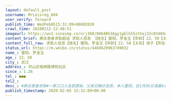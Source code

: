 ```yaml
---
layout: default_post
username: MrLeisreg_604
user_verify: forward
publish_time: WedFeb0515:31:09+08002020
crawl_time: 20200212-12:40:51
imageurl: https://wx2.sinaimg.cn/orj360/0064Bk3Agy1gblk55zthaj32c03404qp.jpg,https://wx1.sinaimg.cn/orj360/0064Bk3Agy1gblk578q29j32c03401kx.jpg,https://wx2.sinaimg.cn/orj360/0064Bk3Agy1gblk52hbryj32c03407wi.jpg,https://wx1.sinaimg.cn/orj360/0064Bk3Agy1gblk58nk78j32c0340qv5.jpg,https://wx4.sinaimg.cn/orj360/0064Bk3Agy1gblk59x2roj32c0340x6p.jpg,https://wx2.sinaimg.cn/orj360/0064Bk3Agy1gblk54sn1lj32c0340x6p.jpg
content_brief: 肺炎患者求助超话 求助人信息 【姓名】雷阳、罗金玉【年龄】22、50【关系】母子【所在城市】武汉【所在小区、社区】洪山区珞狮路博苑社区【患病时间】1.26【联系方式】●●●【病情描述】#肺炎患者求助#一家三口人全部感染，父亲已确诊去世。本人雷阳，在1月26日凌晨4点出现了浑身酸 ...全文
content_full_raw: 求助人信息【姓名】雷阳、罗金玉【年龄】22、50【关系】母子【所在城市】武汉【所在小区、社区】洪山区珞狮路博苑社区【患病时间】1.26【联系方式】●●●【病情描述】#肺炎患者求助#一家三口人全部感染，父亲已确诊去世。本人雷阳，在1月26日凌晨4点出现了浑身酸痛的情况，发烧38度的情况。前往武汉市中部战区总医院发热门诊进行第一次检查，通过CT和查血，医生说明双肺下叶存在感染，双肺出现病毒感染，需要在家吃药隔离治疗。回家后吃了退烧药，一直高烧38度7不退烧。当日17时，在爸爸开车去了定点医院武昌医院检查，医生看过CT说是病毒性感染，但是不严重要回家吃药隔离。回家后，从1月26日开始，一直在发烧38.5以上吃退烧药后降下来了，再继续发烧，一直持续到1月30日左右开始，就是白天不发烧，到了晚上就发烧了，到了2月3日就没有发烧症状了，但是父亲因病去世，到了2月4日凌晨5点随母亲再去武汉市中部战区总医院复查，母亲和我再次做了CT和查血，医生诊断病情加重情况，需要尽快住院治疗，让我们去有核酸检测资质的医院尽快确诊。于是当日上午前往了武汉大学人民医院挂号看病，医生诊断后进行了核酸检测。到了2月5日，取得了核酸检测的结果，结果为阳性。确诊为我和我妈妈都患上了新型冠状病毒。现在在等安排，但是听说要三次检测为阳性才能安排住院。等待是漫长的，已经失去了爸爸，不想再失去妈妈了，希望大家帮忙！
status_url: https://m.weibo.cn/status/4468629963749032
name_: 雷阳、罗金玉
age_: 22、50
city_: 武汉
address_: 洪山区珞狮路博苑社区
since_: 1.26
tel_: ●●●
tel2_: 
desc_: #肺炎患者求助#一家三口人全部感染，父亲已确诊去世。本人雷阳，在1月26日凌晨4点出现了浑身酸痛的情况，发烧38度的情况。前往武汉市中部战区总医院发热门诊进行第一次检查，通过CT和查血，医生说明双肺下叶存在感染，双肺出现病毒感染，需要在家吃药隔离治疗。回家后吃了退烧药，一直高烧38度7不退烧。当日17时，在爸爸开车去了定点医院武昌医院检查，医生看过CT说是病毒性感染，但是不严重要回家吃药隔离。回家后，从1月26日开始，一直在发烧38.5以上吃退烧药后降下来了，再继续发烧，一直持续到1月30日左右开始，就是白天不发烧，到了晚上就发烧了，到了2月3日就没有发烧症状了，但是父亲因病去世，到了2月4日凌晨5点随母亲再去武汉市中部战区总医院复查，母亲和我再次做了CT和查血，医生诊断病情加重情况，需要尽快住院治疗，让我们去有核酸检测资质的医院尽快确诊。于是当日上午前往了武汉大学人民医院挂号看病，医生诊断后进行了核酸检测。到了2月5日，取得了核酸检测的结果，结果为阳性。确诊为我和我妈妈都患上了新型冠状病毒。现在在等安排，但是听说要三次检测为阳性才能安排住院。等待是漫长的，已经失去了爸爸，不想再失去妈妈了，希望大家帮忙！
publish_timestamp: 2020-02-05 15:31:09+08:00
---
```

